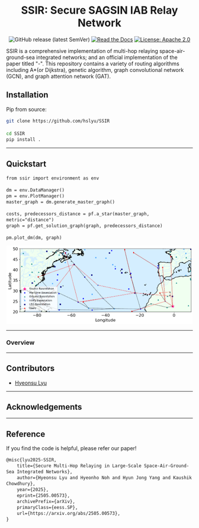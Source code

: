 <div align="center">    

# SSIR: Secure SAGSIN IAB Relay Network

![GitHub release (latest SemVer)](https://img.shields.io/badge/release-v0.1.0-blue)
[![Read the Docs](https://img.shields.io/readthedocs/torch-influence)](asdf/)
[![License: Apache 2.0](https://img.shields.io/badge/License-Apache_2.0-blue.svg)](LICENSE.txt)

</div>

SSIR is a comprehensive implementation of multi-hop relaying space-air-ground-sea integrated networks; and an official implementation of the paper titled "-".
This repository contains a variety of routing algorithms including A*(or Dijkstra), genetic algorithm, graph convolutional network (GCN), and graph attention network (GAT).

## Installation

Pip from source:

```bash
git clone https://github.com/hslyu/SSIR
 
cd SSIR
pip install .   
 ```
______________________________________________________________________

## Quickstart
```
from ssir import environment as env

dm = env.DataManager()
pm = env.PlotManager()
master_graph = dm.generate_master_graph()

costs, predecessors_distance = pf.a_star(master_graph, metric="distance")
graph = pf.get_solution_graph(graph, predecessors_distance)

pm.plot_dm(dm, graph)
```
<img src="./example.png" style="width: 600px; height: auto;" title="Code result"/>

______________________________________________________________________

### Overview
______________________________________________________________________

## Contributors
- [Hyeonsu Lyu](https://www.lyu.kr/)
______________________________________________________________________

## Acknowledgements

______________________________________________________________________

## Reference
If you find the code is helpful, please refer our paper!
```
@misc{lyu2025-SSIR,
    title={Secure Multi-Hop Relaying in Large-Scale Space-Air-Ground-Sea Integrated Networks}, 
    author={Hyeonsu Lyu and Hyeonho Noh and Hyun Jong Yang and Kaushik Chowdhury},
    year={2025},
    eprint={2505.00573},
    archivePrefix={arXiv},
    primaryClass={eess.SP},
    url={https://arxiv.org/abs/2505.00573}, 
}
```
